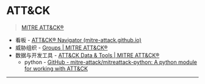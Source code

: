 # ATT&CK

> [MITRE ATT&CK®](https://attack.mitre.org/)

- 看板 - [ATT&CK® Navigator (mitre-attack.github.io)](https://mitre-attack.github.io/attack-navigator/)
- 威胁组织 - [Groups | MITRE ATT&CK®](https://attack.mitre.org/groups/)
- 数据与开发工具 - [ATT&CK Data & Tools | MITRE ATT&CK®](https://attack.mitre.org/resources/attack-data-and-tools/)
  - python  - [GitHub - mitre-attack/mitreattack-python: A python module for working with ATT&CK](https://github.com/mitre-attack/mitreattack-python/)

---





